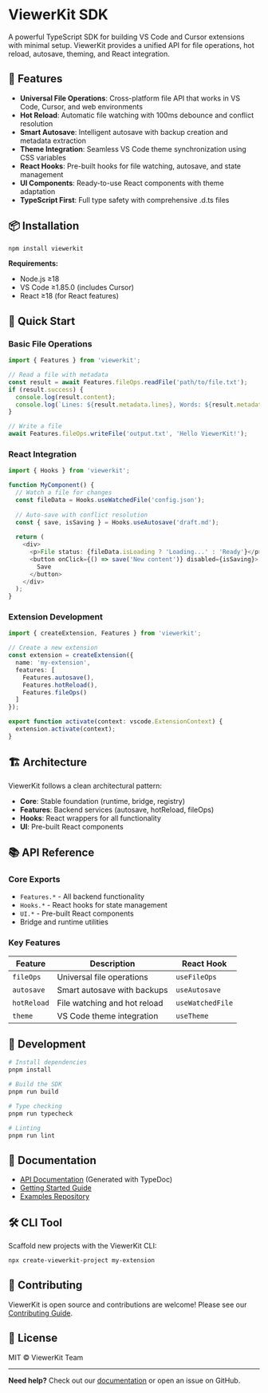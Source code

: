 # ViewerKit SDK

A powerful TypeScript SDK for building VS Code and Cursor extensions with minimal setup. ViewerKit provides a unified API for file operations, hot reload, autosave, theming, and React integration.

## 🚀 Features

- **Universal File Operations**: Cross-platform file API that works in VS Code, Cursor, and web environments
- **Hot Reload**: Automatic file watching with 100ms debounce and conflict resolution
- **Smart Autosave**: Intelligent autosave with backup creation and metadata extraction
- **Theme Integration**: Seamless VS Code theme synchronization using CSS variables
- **React Hooks**: Pre-built hooks for file watching, autosave, and state management
- **UI Components**: Ready-to-use React components with theme adaptation
- **TypeScript First**: Full type safety with comprehensive .d.ts files

## 📦 Installation

```bash
npm install viewerkit
```

**Requirements:**
- Node.js ≥18
- VS Code ≥1.85.0 (includes Cursor)
- React ≥18 (for React features)

## 🎯 Quick Start

### Basic File Operations

```typescript
import { Features } from 'viewerkit';

// Read a file with metadata
const result = await Features.fileOps.readFile('path/to/file.txt');
if (result.success) {
  console.log(result.content);
  console.log(`Lines: ${result.metadata.lines}, Words: ${result.metadata.words}`);
}

// Write a file
await Features.fileOps.writeFile('output.txt', 'Hello ViewerKit!');
```

### React Integration

```typescript
import { Hooks } from 'viewerkit';

function MyComponent() {
  // Watch a file for changes
  const fileData = Hooks.useWatchedFile('config.json');
  
  // Auto-save with conflict resolution
  const { save, isSaving } = Hooks.useAutosave('draft.md');
  
  return (
    <div>
      <p>File status: {fileData.isLoading ? 'Loading...' : 'Ready'}</p>
      <button onClick={() => save('New content')} disabled={isSaving}>
        Save
      </button>
    </div>
  );
}
```

### Extension Development

```typescript
import { createExtension, Features } from 'viewerkit';

// Create a new extension
const extension = createExtension({
  name: 'my-extension',
  features: [
    Features.autosave(),
    Features.hotReload(),
    Features.fileOps()
  ]
});

export function activate(context: vscode.ExtensionContext) {
  extension.activate(context);
}
```

## 🏗️ Architecture

ViewerKit follows a clean architectural pattern:

- **Core**: Stable foundation (runtime, bridge, registry)
- **Features**: Backend services (autosave, hotReload, fileOps)
- **Hooks**: React wrappers for all functionality
- **UI**: Pre-built React components

## 📚 API Reference

### Core Exports

- `Features.*` - All backend functionality
- `Hooks.*` - React hooks for state management
- `UI.*` - Pre-built React components
- Bridge and runtime utilities

### Key Features

| Feature | Description | React Hook |
|---------|-------------|------------|
| `fileOps` | Universal file operations | `useFileOps` |
| `autosave` | Smart autosave with backups | `useAutosave` |
| `hotReload` | File watching and hot reload | `useWatchedFile` |
| `theme` | VS Code theme integration | `useTheme` |

## 🔧 Development

```bash
# Install dependencies
pnpm install

# Build the SDK
pnpm run build

# Type checking
pnpm run typecheck

# Linting
pnpm run lint
```

## 📖 Documentation

- [API Documentation](https://viewerkit.dev/docs) (Generated with TypeDoc)
- [Getting Started Guide](https://viewerkit.dev/guide)
- [Examples Repository](https://github.com/viewerkit/examples)

## 🛠️ CLI Tool

Scaffold new projects with the ViewerKit CLI:

```bash
npx create-viewerkit-project my-extension
```

## 🤝 Contributing

ViewerKit is open source and contributions are welcome! Please see our [Contributing Guide](CONTRIBUTING.md).

## 📄 License

MIT © ViewerKit Team

---

**Need help?** Check out our [documentation](https://viewerkit.dev) or open an issue on GitHub. 